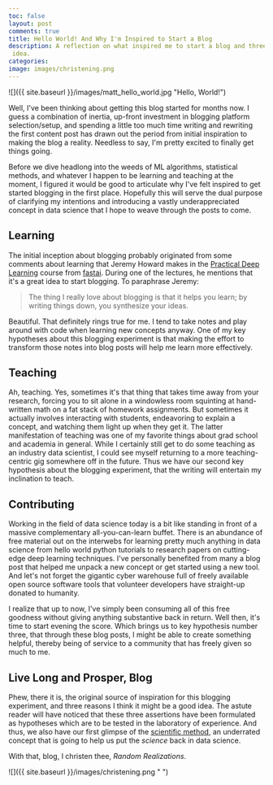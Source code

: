 ```yaml
---
toc: false
layout: post
comments: true
title: Hello World! And Why I'm Inspired to Start a Blog
description: A reflection on what inspired me to start a blog and three reasons I think it could be a good
 idea.
categories: 
image: images/christening.png
---
```


![]({{ site.baseurl }}/images/matt_hello_world.jpg "Hello, World!")


Well, I've been thinking about getting this blog started for months now. 
I guess a combination of inertia, up-front investment in blogging platform selection/setup, and spending a little too much time writing and rewriting the first content post has drawn out the period from initial inspiration to making the blog a reality.
Needless to say, I'm pretty excited to finally get things going.

Before we dive headlong into the weeds of ML algorithms, statistical methods, and whatever I happen to be learning and teaching at the moment, I figured it would be good to articulate why I've felt inspired to get started blogging in the first place. 
Hopefully this will serve the dual purpose of clarifying my intentions and introducing a vastly underappreciated concept in data science that I hope to weave through the posts to come.


## Learning

The initial inception about blogging probably originated from some comments about learning that Jeremy Howard  makes in the [Practical Deep Learning](https://course.fast.ai/) course from [fastai](https://www.fast.ai/).
During one of the lectures, he mentions that it's a great idea to start blogging. 
To paraphrase Jeremy:

> The thing  I really love about blogging is that it helps you learn; by writing things down, you synthesize your ideas.

Beautiful. That definitely rings true for me. I tend to take notes and play around with code when learning new concepts anyway. One of my key hypotheses about this blogging experiment is that making the effort to transform those notes into blog posts will help me learn more effectively. 


## Teaching

Ah, teaching. Yes, sometimes it's that thing that takes time away from your research, forcing you to sit alone in a windowless room squinting at hand-written math on a fat stack of homework assignments. But sometimes it actually involves interacting with students, endeavoring to explain a concept, and watching them light up when they get it. The latter manifestation of teaching was one of my favorite things about grad school and academia in general. 
While I certainly still get to do some teaching as an industry data scientist, I could see myself returning to a more teaching-centric gig somewhere off in the future.
Thus we have our second key hypothesis about the blogging experiment, that the writing will entertain my  inclination to teach.


## Contributing

Working in the field of data science today is a bit like standing in front of a massive complementary all-you-can-learn buffet. 
There is an abundance of free material out on the interwebs for learning pretty much anything in data science from hello world python tutorials to research papers on  cutting-edge deep learning techniques.
I've personally benefited from many a blog post that helped me unpack a new concept or get started using a new tool.
And let's not forget the gigantic cyber warehouse full of freely available open source software tools that volunteer developers have straight-up donated to humanity. 

I realize that up to now, I've simply been consuming all of this free goodness without giving anything substantive back in return. 
Well then, it's time to start evening the score.
Which brings us to key hypothesis number three, that through these blog posts, I might be able to create something helpful, thereby being of service to a community that has freely given so much to me.


## Live Long and Prosper, Blog

Phew, there it is, the original source of inspiration for this blogging experiment, and three reasons I think it might be a good idea. The astute reader will have noticed that these three assertions have been formulated as hypotheses which are to be tested in the laboratory of experience. And thus, we also have our first glimpse of the [scientific method](https://en.wikipedia.org/wiki/Scientific_method), an underrated concept that is going to help us put the _science_ back in data science.

With that, blog, I christen thee, _Random Realizations_. 

![]({{ site.baseurl }}/images/christening.png " ")
